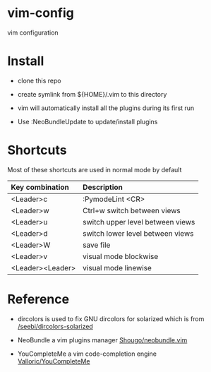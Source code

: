 vim-config
==========

vim configuration

Install
=======

* clone this repo

* create symlink from ${HOME}/.vim to this directory

* vim will automatically install all the plugins during its first run

* Use :NeoBundleUpdate to update/install plugins

Shortcuts
=========

Most of these shortcuts are used in normal mode by default

|Key combination  | Description
|:--------------- | :---------------------------
|&lt;Leader&gt;c        | :PymodeLint &lt;CR&gt;
|&lt;Leader&gt;w        | Ctrl+w switch between views
|&lt;Leader&gt;u        | switch upper level between views
|&lt;Leader&gt;d        | switch lower level between views
|&lt;Leader&gt;W        | save file
|&lt;Leader&gt;v        | visual mode blockwise
|&lt;Leader&gt;&lt;Leader&gt; | visual mode linewise

Reference
=========

* dircolors is used to fix GNU dircolors for solarized which is from [/seebi/dircolors-solarized](https://github.com/seebi/dircolors-solarized)

* NeoBundle a vim plugins manager [Shougo/neobundle.vim](https://github.com/Shougo/neobundle.vim)

* YouCompleteMe a vim code-completion engine [Valloric/YouCompleteMe](https://github.com/Valloric/YouCompleteMe)
